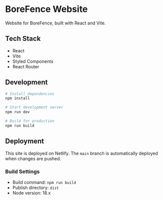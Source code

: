 # BoreFence Website

Website for BoreFence, built with React and Vite.

## Tech Stack

- React
- Vite
- Styled Components
- React Router

## Development

```bash
# Install dependencies
npm install

# Start development server
npm run dev

# Build for production
npm run build
```

## Deployment

This site is deployed on Netlify. The `main` branch is automatically deployed when changes are pushed.

### Build Settings
- Build command: `npm run build`
- Publish directory: `dist`
- Node version: 18.x